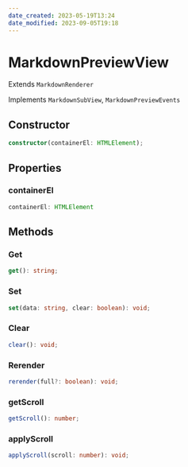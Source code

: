 ```yaml
---
date_created: 2023-05-19T13:24
date_modified: 2023-09-05T19:18
---
```

# MarkdownPreviewView

Extends `MarkdownRenderer`

Implements `MarkdownSubView`, `MarkdownPreviewEvents`

## Constructor

```ts
constructor(containerEl: HTMLElement);
```

## Properties

### containerEl

```ts
containerEl: HTMLElement
```

## Methods

### Get

```ts
get(): string;
```

### Set

```ts
set(data: string, clear: boolean): void;
```

### Clear

```ts
clear(): void;
```

### Rerender

```ts
rerender(full?: boolean): void;
```

### getScroll

```ts
getScroll(): number;
```

### applyScroll

```ts
applyScroll(scroll: number): void;
```
